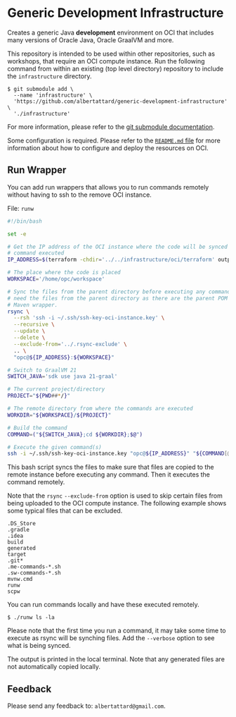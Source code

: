 # Generic Development Infrastructure

Creates a generic Java **development** environment on OCI that includes many
versions of Oracle Java, Oracle GraalVM and more.

This repository is intended to be used within other repositories, such as
workshops, that require an OCI compute instance. Run the following command from
within an existing (top level directory) repository to include the
`infrastructure` directory.

```shell
$ git submodule add \
  --name 'infrastructure' \
  'https://github.com/albertattard/generic-development-infrastructure' \
  './infrastructure'
```

For more information, please refer to the
[git submodule documentation](https://git-scm.com/book/en/v2/Git-Tools-Submodules).

Some configuration is required. Please refer to the
[`README.md` file](./oci/README.md) for more information about how to configure
and deploy the resources on OCI.

## Run Wrapper

You can add run wrappers that allows you to run commands remotely without having
to ssh to the remove OCI instance.

File: `runw`

```bash
#!/bin/bash

set -e

# Get the IP address of the OCI instance where the code will be synced and
# command executed
IP_ADDRESS=$(terraform -chdir='../../infrastructure/oci/terraform' output -json | jq --raw-output '.instance_public_ip.value')

# The place where the code is placed
WORKSPACE='/home/opc/workspace'

# Sync the files from the parent directory before executing any commands. We
# need the files from the parent directory as there are the parent POM and the
# Maven wrapper.
rsync \
  --rsh 'ssh -i ~/.ssh/ssh-key-oci-instance.key' \
  --recursive \
  --update \
  --delete \
  --exclude-from='../.rsync-exclude' \
  .. \
  "opc@${IP_ADDRESS}:${WORKSPACE}"

# Switch to GraalVM 21
SWITCH_JAVA='sdk use java 21-graal'

# The current project/directory
PROJECT="${PWD##*/}"

# The remote directory from where the commands are executed
WORKDIR="${WORKSPACE}/${PROJECT}"

# Build the command
COMMAND=("${SWITCH_JAVA};cd ${WORKDIR};$@")

# Execute the given command(s)
ssh -i ~/.ssh/ssh-key-oci-instance.key "opc@${IP_ADDRESS}" "${COMMAND[@]}"
```

This bash script syncs the files to make sure that files are copied to the
remote instance before executing any command. Then it executes the command
remotely.

Note that the `rsync` `--exclude-from` option is used to skip certain files from
being uploaded to the OCI compute instance. The following example shows some
typical files that can be excluded.

```
.DS_Store
.gradle
.idea
build
generated
target
.git*
.me-commands-*.sh
.sw-commands-*.sh
mvnw.cmd
runw
scpw
```

You can run commands locally and have these executed remotely.

```shell
$ ./runw ls -la
```

Please note that the first time you run a command, it may take some time to
execute as rsync will be synching files. Add the `--verbose` option to see what
is being synced.

The output is printed in the local terminal. Note that any generated files are
not automatically copied locally.

## Feedback

Please send any feedback to: `albertattard@gmail.com`.
